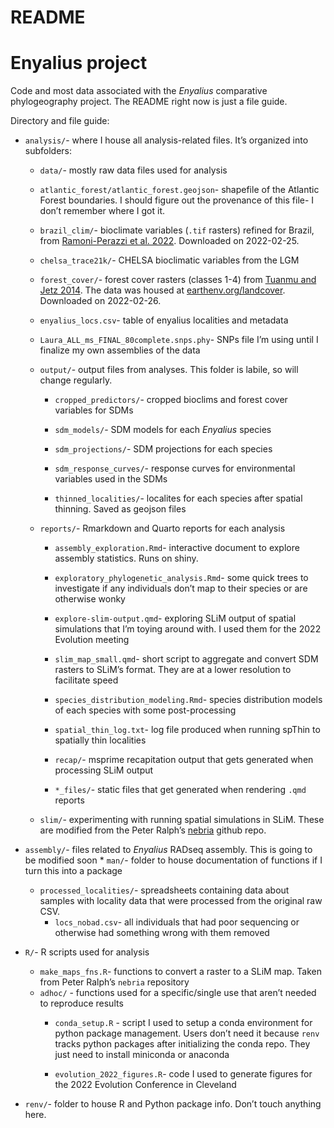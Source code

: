 README
================

# Enyalius project

Code and most data associated with the *Enyalius* comparative
phylogeography project. The README right now is just a file guide.

Directory and file guide:

-   `analysis/`- where I house all analysis-related files. It’s
    organized into subfolders:

    -   `data/`- mostly raw data files used for analysis

    -   `atlantic_forest/atlantic_forest.geojson`- shapefile of the
        Atlantic Forest boundaries. I should figure out the provenance
        of this file- I don’t remember where I got it.

    -   `brazil_clim/`- bioclimate variables (`.tif` rasters) refined
        for Brazil, from [Ramoni-Perazzi et
        al. 2022](https://rmets.onlinelibrary.wiley.com/doi/abs/10.1002/joc.7325).
        Downloaded on 2022-02-25.

    -   `chelsa_trace21k/`- CHELSA bioclimatic variables from the LGM

    -   `forest_cover/`- forest cover rasters (classes 1-4) from [Tuanmu
        and Jetz
        2014](https://onlinelibrary.wiley.com/doi/abs/10.1111/geb.12182).
        The data was housed at
        [earthenv.org/landcover](https://www.earthenv.org/landcover).
        Downloaded on 2022-02-26.

    -   `enyalius_locs.csv`- table of enyalius localities and metadata

    -   `Laura_ALL_ms_FINAL_80complete.snps.phy`- SNPs file I’m using
        until I finalize my own assemblies of the data

    -   `output/`- output files from analyses. This folder is labile, so
        will change regularly.

        -   `cropped_predictors/`- cropped bioclims and forest cover
            variables for SDMs

        -   `sdm_models/`- SDM models for each *Enyalius* species

        -   `sdm_projections/`- SDM projections for each species

        -   `sdm_response_curves/`- response curves for environmental
            variables used in the SDMs

        -   `thinned_localities/`- localites for each species after
            spatial thinning. Saved as geojson files

    -   `reports/`- Rmarkdown and Quarto reports for each analysis

        -   `assembly_exploration.Rmd`- interactive document to explore
            assembly statistics. Runs on shiny.

        -   `exploratory_phylogenetic_analysis.Rmd`- some quick trees to
            investigate if any individuals don’t map to their species or
            are otherwise wonky

        -   `explore-slim-output.qmd`- exploring SLiM output of spatial
            simulations that I’m toying around with. I used them for the
            2022 Evolution meeting

        -   `slim_map_small.qmd`- short script to aggregate and convert
            SDM rasters to SLiM’s format. They are at a lower resolution
            to facilitate speed

        -   `species_distribution_modeling.Rmd`- species distribution
            models of each species with some post-processing

        -   `spatial_thin_log.txt`- log file produced when running
            spThin to spatially thin localities

        -   `recap/`- msprime recapitation output that gets generated
            when processing SLiM output

        -   `*_files/`- static files that get generated when rendering
            `.qmd` reports

    -   `slim/`- experimenting with running spatial simulations in SLiM.
        These are modified from the Peter Ralph’s
        [nebria](https://github.com/petrelharp/nebria) github repo.

-   `assembly/`- files related to *Enyalius* RADseq assembly. This is
    going to be modified soon \* `man/`- folder to house documentation
    of functions if I turn this into a package
    
    -   `processed_localities/`- spreadsheets containing data about samples with locality data that were processed from the original raw CSV. 
        -   `locs_nobad.csv`- all individuals that had poor sequencing or otherwise had something wrong with them removed

-   `R/`- R scripts used for analysis

    -   `make_maps_fns.R`- functions to convert a raster to a SLiM map.
        Taken from Peter Ralph’s `nebria` repository
    -   `adhoc/` - functions used for a specific/single use that aren’t
        needed to reproduce results
        -   `conda_setup.R` - script I used to setup a conda environment
            for python package management. Users don’t need it because
            `renv` tracks python packages after initializing the conda
            repo. They just need to install miniconda or anaconda

        -   `evolution_2022_figures.R`- code I used to generate figures
            for the 2022 Evolution Conference in Cleveland

-   `renv/`- folder to house R and Python package info. Don’t touch
    anything here.
